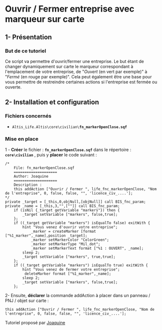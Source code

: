 # Ouvrir / Fermer entreprise avec marqueur sur carte

## 1- Présentation

### But de ce tutoriel

Ce script va permettre d'ouvrir/fermer une entreprise. Le but étant de changer dynamiquement sur carte le marqueur correspondant à l'emplacement de votre entreprise, de "_Ouvert_ \(en vert par exemple\)" à "_Fermé_ \(en rouge par exemple\)". Cela peut également être une base pour vous permettre de restreindre certaines actions si l'entreprise est fermée ou ouverte.

## 2- Installation et configuration

### Fichiers concernés

* `Altis_Life.Altis\core\civilian\`**`fn_markerOpenClose.sqf`**



### Mise en place

1 - **Créer** le fichier : **`fn_markerOpenClose.sqf`** dans le répertoire : **`core\civilian`** , puis y **placer** le code suivant :

```
/*
    File: fn_markerOpenClose.sqf
    ====================
    Author: Joaquine
    ====================
    Description :
	this addAction ["Ouvrir / Fermer ", life_fnc_markerOpenClose, "Nom de l'entreprise", 0, false, false, "", 'licence_civ_....'];
*/
private _target = [_this,0,objNull,[objNull]] call BIS_fnc_param;
private _name = [_this,3,"",[""]] call BIS_fnc_param;
	if (isNil {_target getVariable "markers"}) then {
		_target setVariable ["markers", false,true];
	};
	if ((_target getVariable "markers") isEqualTo false) exitWith {
		hint "Vous venez d'ouvrir votre entreprise";
			_marker = createMarker [format ["%1_marker",_name],position _target];
            _marker setMarkerColor "ColorGreen";
            _marker setMarkerType "Mil_dot";
            _marker setMarkerText format ["%1 : OUVERT", _name];
		sleep 2;
		_target setVariable ["markers", true,true];
	};
	if ((_target getVariable "markers") isEqualTo true) exitWith {
		hint "Vous venez de fermer votre entreprise";
		 deleteMarker format ["%1_marker",_name];
		sleep 2;
		_target setVariable ["markers", false,true];
	};
```



2- Ensuite, **déclarer** la commande addAction à placer dans un panneau / PNJ / objet sur carte : 

```text
this addAction ["Ouvrir / Fermer ", life_fnc_markerOpenClose, "Nom de l'entreprise", 0, false, false, "", 'licence_civ_....'];
```



Tutoriel proposé par [Joaquine](https://altisdev.com/u/joaquine)


